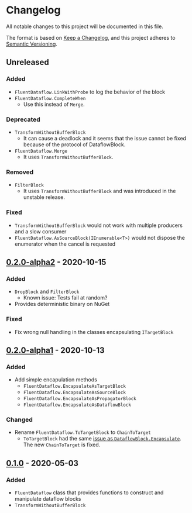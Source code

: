 # Changelog
All notable changes to this project will be documented in this file.

The format is based on [Keep a Changelog](https://keepachangelog.com/en/1.1.0/),
and this project adheres to [Semantic Versioning](https://semver.org/spec/v2.0.0.html).

## Unreleased
### Added
- `FluentDataflow.LinkWithProbe` to log the behavior of the block
- `FluentDataflow.CompleteWhen`
    - Use this instead of `Merge`.

### Deprecated
- `TransformWithoutBufferBlock`
    - It can cause a deadlock and it seems that the issue cannot be fixed because of the protocol of DataflowBlock.
- `FluentDataflow.Merge`
    - It uses `TransformWithoutBufferBlock`.

### Removed
- `FilterBlock`
    - It uses `TransformWithoutBufferBlock` and was introduced in the unstable release.

### Fixed
- `TransformWithoutBufferBlock` would not work with multiple producers and a slow consumer
- `FluentDataflow.AsSourceBlock(IEnumerable<T>)` would not dispose the enumerator when the cancel is requested

## [0.2.0-alpha2] - 2020-10-15
### Added
- `DropBlock` and `FilterBlock`
    - Known issue: Tests fail at random?
- Provides deterministic binary on NuGet

### Fixed
- Fix wrong null handling in the classes encapsulating `ITargetBlock`

## [0.2.0-alpha1] - 2020-10-13
### Added
- Add simple encapulation methods
    - `FluentDataflow.EncapsulateAsTargetBlock`
    - `FluentDataflow.EncapsulateAsSourceBlock`
    - `FluentDataflow.EncapsulateAsPropagatorBlock`
    - `FluentDataflow.EncapsulateAsDataflowBlock`

### Changed
- Rename `FluentDataflow.ToTargetBlock` to `ChainToTarget`
    - `ToTargetBlock` had the same [issue as `DataflowBlock.Encapsulate`](https://github.com/dotnet/runtime/issues/35751). The new `ChainToTarget` is fixed.

## [0.1.0] - 2020-05-03
### Added
- `FluentDataflow` class that provides functions to construct and manipulate dataflow blocks
- `TransformWithoutBufferBlock`

[0.2.0-alpha2]: https://github.com/azyobuzin/BiDaFlow/releases/tag/core-v0.2.0-alpha2
[0.2.0-alpha1]: https://github.com/azyobuzin/BiDaFlow/releases/tag/core-v0.2.0-alpha1
[0.1.0]: https://github.com/azyobuzin/BiDaFlow/releases/tag/core-v0.1.0
